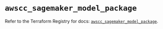 # `awscc_sagemaker_model_package`

Refer to the Terraform Registry for docs: [`awscc_sagemaker_model_package`](https://registry.terraform.io/providers/hashicorp/awscc/0.70.0/docs/resources/sagemaker_model_package).
